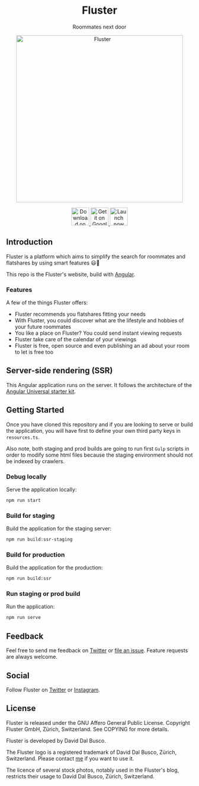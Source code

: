 <h1 align="center">Fluster</h1>

<p align="center">
  Roommates next door
</p>

<p align="center">
  <a href="https://fluster.io/">
    <img alt="Fluster" title="Fluster" src="https://github.com/fluster/fluster-app/blob/master/resources/pwa/assets/icon/android-chrome-512x512.png" width="450">
  </a>
</p>

<p align="center">
  <a href="https://itunes.apple.com/app/id1187266720">
    <img alt="Download on the App Store" title="App Store" src="https://fluster.io/assets/images/store/app-store-badge-en.svg" height="48px">
  </a>

  <a href="http://play.google.com/store/apps/details?id=io.fluster.fluster">
    <img alt="Get it on Google Play" title="Google Play" src="https://fluster.io/assets/images/store/google-play-badge-en.png" height="48px">
  </a>

  <a href="https://m.fluster.io">
    <img alt="Launch now as a PWA" title="PWA" src="https://user-images.githubusercontent.com/9122190/28998409-c5bf7362-7a00-11e7-9b63-db56694522e7.png" height="48px">
  </a>
  
</p>

## Introduction

Fluster is a platform which aims to simplify the search for roommates and flatshares by using smart features 😃🎉

This repo is the Fluster's website, build with [Angular](http://angular.io).

### Features

A few of the things Fluster offers:

* Fluster recommends you flatshares fitting your needs
* With Fluster, you could discover what are the lifestyle and hobbies of your future roommates
* You like a place on Fluster? You could send instant viewing requests
* Fluster take care of the calendar of your viewings
* Fluster is free, open source and even publishing an ad about your room to let is free too

## Server-side rendering (SSR)

This Angular application runs on the server. It follows the architecture of the [Angular Universal starter kit](https://github.com/angular/universal-starter). 

## Getting Started

Once you have cloned this repository and if you are looking to serve or build the application, you will have first to define your own third party keys in `resources.ts`.

Also note, both staging and prod builds are going to run first `Gulp` scripts in order to modify some html files because the staging environment should not be indexed by crawlers. 

### Debug locally

Serve the application locally:

```bash
npm run start
```

### Build for staging

Build the application for the staging server:

```bash
npm run build:ssr-staging
```

### Build for production

Build the application for the production:

```bash
npm run build:ssr
```

### Run staging or prod build

Run the application:

```bash
npm run serve
```

## Feedback

Feel free to send me feedback on [Twitter](https://twitter.com/daviddalbusco) or [file an issue](https://github.com/fluster/fluster-app/issues/new). Feature requests are always welcome.

## Social

Follow Fluster on [Twitter](https://twitter.com/flusterapp) or [Instagram](http://instagram.com/fluster.io/).

## License

Fluster is released under the GNU Affero General Public License. Copyright Fluster GmbH, Zürich, Switzerland. See COPYING for more details.

Fluster is developed by David Dal Busco.

The Fluster logo is a registered trademark of David Dal Busco, Zürich, Switzerland. Please contact [me](mailto:david@fluster.io) if you want to use it.

The licence of several stock photos, notably used in the Fluster's blog, restricts their usage to David Dal Busco, Zürich, Switzerland.
